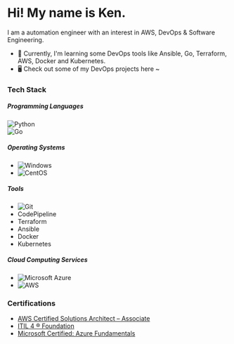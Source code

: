 # Hi! My name is Ken.

I am a automation engineer with an interest in AWS, DevOps & Software Engineering.

- 🌱 Currently, I'm learning some DevOps tools like Ansible, Go, Terraform, AWS, Docker and Kubernetes.
- :desktop_computer: Check out some of my DevOps projects here ~

### Tech Stack

##### Programming Languages
![Python](https://img.shields.io/badge/Python-14354C?style=for-the-badge&logo=python&logoColor=white) <br />
![Go](https://img.shields.io/badge/Go-00ADD8?style=for-the-badge&logo=go&logoColor=white) <br />

##### Operating Systems
- ![Windows](https://img.shields.io/badge/Windows-0078D6?style=for-the-badge&logo=windows&logoColor=white)
- ![CentOS](https://img.shields.io/badge/Cent%20OS-262577?style=for-the-badge&logo=CentOS&logoColor=white)

##### Tools
- ![Git](https://img.shields.io/badge/GIT-E44C30?style=for-the-badge&logo=git&logoColor=white)
- CodePipeline
- Terraform
- Ansible
- Docker
- Kubernetes

##### Cloud Computing Services
- ![Microsoft Azure](https://img.shields.io/badge/microsoft%20azure-0089D6?style=for-the-badge&logo=microsoft-azure&logoColor=white)
- ![AWS](https://img.shields.io/badge/Amazon_AWS-FF9900?style=for-the-badge&logo=amazonaws&logoColor=white)

### Certifications

- [AWS Certified Solutions Architect – Associate](https://www.credly.com/badges/dc03f9bb-f99a-405b-b7ef-4b5e16d3461a/public_url)
- [ITIL 4 ® Foundation](https://www.credly.com/badges/7cf6275c-96f5-4e16-a649-dd600e9b445e/public_url)
- [Microsoft Certified: Azure Fundamentals](https://www.credly.com/badges/df4ee601-d6a4-4cf1-acb2-455ff32bbc6b/public_url)
